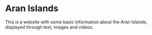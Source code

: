 # Aran Islands

This is a website with some basic information about the Aran Islands, displayed through text, images and videos.